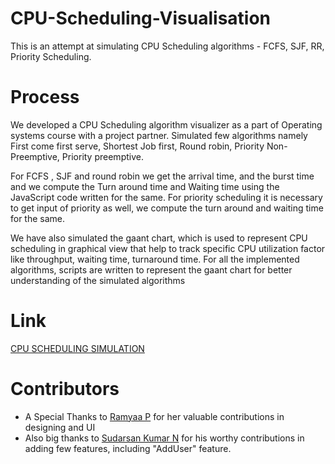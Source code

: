# CPU-Scheduling-Visualisation

This is an attempt at simulating CPU Scheduling algorithms - FCFS, SJF, RR, Priority Scheduling.

# Process


We developed a CPU Scheduling algorithm visualizer as a part of Operating systems course with a project partner. Simulated few algorithms namely First come first serve, Shortest Job first, Round robin, Priority Non-Preemptive, Priority preemptive. 

For FCFS , SJF and round robin we get the arrival time, and the burst time and we compute the Turn around time and Waiting time using the JavaScript code written for the same. For priority scheduling it is necessary to get input of priority as well, we compute the turn around and waiting time for the same. 

We have also simulated the gaant chart, which is used to represent CPU scheduling in graphical view that help to track specific CPU utilization factor like throughput, waiting time, turnaround time. For all the implemented algorithms, scripts are written to represent the gaant chart for better understanding of the simulated algorithms

# Link 

[CPU SCHEDULING SIMULATION](https://hemanth-07-11.github.io/CPU-Scheduling-Visualisation)

# Contributors

- A Special Thanks to [Ramyaa P](https://github.com/ramyaaprasath) for her valuable contributions in designing and UI
- Also big thanks to [Sudarsan Kumar N](https://github.com/sudarsankumar) for his worthy contributions in adding few features, including "AddUser" feature.
